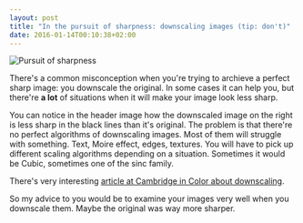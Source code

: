 ```yaml
---
layout: post
title: "In the pursuit of sharpness: downscaling images (tip: don't)"
date: 2016-01-14T00:10:38+02:00
---
```


<img alt="Pursuit of sharpness" src="{{site.url}}/images/sharpness_struggle.jpg" class="small-12 large-12" />

There's a common misconception when you're trying to archieve a perfect sharp image: you downscale the original. In some cases it can help you, but there're <strong>a lot</strong> of situations when it will make your image look less sharp.

You can notice in the header image how the downscaled image on the right is less sharp in the black lines than it's original. The problem is that there're no perfect algorithms of downscaling images. Most of them will struggle with something. Text, Moire effect, edges, textures. You will have to pick up different scaling algorithms depending on a situation. Sometimes it would be Cubic, sometimes one of the sinc family.

There's very interesting <a href="http://www.cambridgeincolour.com/tutorials/image-resize-for-web.htm" target="_blanc">article at Cambridge in Color about downscaling</a>.

So my advice to you would be to examine your images very well when you downscale them. Maybe the original was way more sharper.
